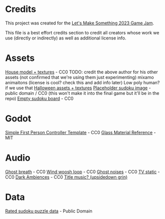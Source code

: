 # Credits

This project was created for the [Let's Make Something 2023 Game Jam](https://itch.io/jam/lets-make-something-2023).

This file is a best effort credits section to credit all creators whose work we use (directly or indirectly) as well as additional license info.

# Assets

[House model + textures](https://elbolilloduro.itch.io/house) - CC0
TODO: credit the above author for his other assets (not confirmed that we're using them just experimenting)
mixamo animaitons (license is cool? check this and add info later)
Low poly human? if we use that
[Halloween assets + textures](https://elbolilloduro.itch.io/halloween)
[Placeholder sudoku image](https://en.wikipedia.org/wiki/File:Sudoku_Puzzle_by_L2G-20050714_standardized_layout.svg) - public domain / CC0 (this won't make it into the final game but it'll be in the repo)
[Empty sudoku board](https://commons.wikimedia.org/wiki/File:9x9_Empty_Sudoku_Grid.svg) - CC0

# Godot

[Simple First Person Controller Template](https://github.com/rbarongr/GodotFirstPersonController) - CC0
[Glass Material Reference](https://gitlab.com/zolno/godot-experiments/-/tree/glass) - MIT

# Audio

[Ghost breath](https://opengameart.org/content/ghost-breath) - CC0
[Wind woosh loop](https://opengameart.org/content/wind-whoosh-loop) - CC0
[Ghost noises](https://opengameart.org/content/ghost-monster-voice-moaning-growling) - CC0
[TV static](https://freesound.org/people/qubodup/sounds/188798/) - CC0
[Dark Ambiences](https://opengameart.org/content/dark-ambiences) - CC0
[Title music? (upsidedown grin)](https://opengameart.org/content/upside-down-grin-freaky-ambient)

# Data
[Rated sudoku puzzle data](https://github.com/grantm/sudoku-exchange-puzzle-bank) - Public Domain
